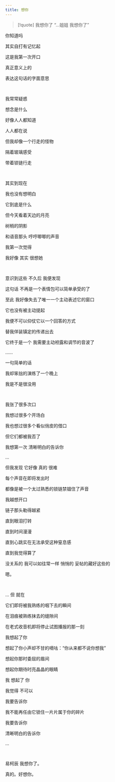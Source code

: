 ```yaml
---
title: 想你
---
```


> [!quote] 我想你了
> “…姐姐 我想你了”

你知道吗

其实自打有记忆起

这是我第一次开口

真正意义上的

表达这句话的字面意思

<br>

我常常疑惑

想念是什么

好像人人都知道

人人都在说

但我却像一个行走的怪物

隔着玻璃感受

带着锁链行走

<br>

其实到现在

我也没有想明白

它到底是什么

但今天看着天边的月亮

树梢的阴影

和语音那头 哼哼唧唧的声音

我第一次觉得

我好像 其实 很想她

<br>

意识到这些 不久后 我便发现

这句话 不再是一个表情包可以简单承受的了

至此 我好像失去了唯一一个主动表述它的窗口

它也没有被主动提起

我便不可以仰仗它以一个回答的方式

替我佯装镇定的传递出去

它终于是一个 我需要主动袒露和调节的音波了

……

一句简单的话

我却笨拙的演练了一个晚上

我是不是很没用

<br>

我张了很多次口

我想过很多个开场白 

我也想过很多个看似俏皮的借口

但它们都被我否了

我想第一次 清晰明白的告诉你

…

但我发现 它好像 真的 很难

每个声音在即将发出时

都像是被一个太过熟悉的锁链禁锢住了声音

我越想开口

链子那头勒得越紧

直到眼泪打转

直到时间漫漫

直到心跳实在无法承受这种窒息感

直到我觉得算了

没关系的 我可以如往常一样 悄悄的 妥帖的藏好这些的

嗯。

<br>

… 但 就在

它们即将被我熟练的咽下去的瞬间

在泪痕被熟练抹去的缝隙间

在老式收音机即将停止试图播报的那一刻

我想起了你

想起了你小声却不甘的嘀咕：“你从来都不说你想我”

想起你那时委屈的眉间

想起你期待时亮晶晶的眼睛

我 想起了 你

我觉得 不可以

我要告诉你

我不能再任由它锁住一片片属于你的碎片

我要告诉你

清晰明白的告诉你

…

<br>

易柯辰 我想你了。

真的。好想你。
